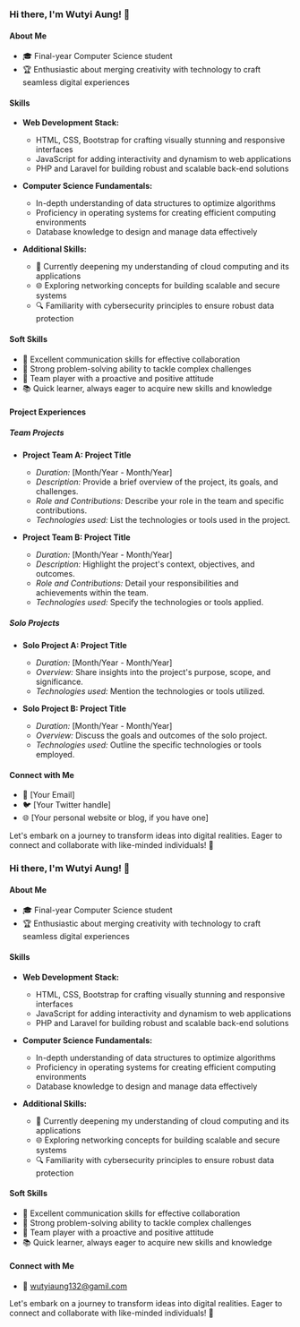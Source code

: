 ### Hi there, I'm Wutyi Aung! 👋

#### About Me
- 🎓 Final-year Computer Science student
- 🏆 Enthusiastic about merging creativity with technology to craft seamless digital experiences

#### Skills
- **Web Development Stack:**
  - HTML, CSS, Bootstrap for crafting visually stunning and responsive interfaces
  - JavaScript for adding interactivity and dynamism to web applications
  - PHP and Laravel for building robust and scalable back-end solutions

- **Computer Science Fundamentals:**
  - In-depth understanding of data structures to optimize algorithms
  - Proficiency in operating systems for creating efficient computing environments
  - Database knowledge to design and manage data effectively

- **Additional Skills:**
  - 🚀 Currently deepening my understanding of cloud computing and its applications
  - 🌐 Exploring networking concepts for building scalable and secure systems
  - 🔍 Familiarity with cybersecurity principles to ensure robust data protection

#### Soft Skills
- 💬 Excellent communication skills for effective collaboration
- 🚀 Strong problem-solving ability to tackle complex challenges
- 🤝 Team player with a proactive and positive attitude
- 📚 Quick learner, always eager to acquire new skills and knowledge

#### Project Experiences
##### Team Projects
- **Project Team A: Project Title**
  - *Duration:* [Month/Year - Month/Year]
  - *Description:* Provide a brief overview of the project, its goals, and challenges.
  - *Role and Contributions:* Describe your role in the team and specific contributions.
  - *Technologies used:* List the technologies or tools used in the project.

- **Project Team B: Project Title**
  - *Duration:* [Month/Year - Month/Year]
  - *Description:* Highlight the project's context, objectives, and outcomes.
  - *Role and Contributions:* Detail your responsibilities and achievements within the team.
  - *Technologies used:* Specify the technologies or tools applied.

##### Solo Projects
- **Solo Project A: Project Title**
  - *Duration:* [Month/Year - Month/Year]
  - *Overview:* Share insights into the project's purpose, scope, and significance.
  - *Technologies used:* Mention the technologies or tools utilized.

- **Solo Project B: Project Title**
  - *Duration:* [Month/Year - Month/Year]
  - *Overview:* Discuss the goals and outcomes of the solo project.
  - *Technologies used:* Outline the specific technologies or tools employed.

#### Connect with Me
- 📧 [Your Email]
- 🐦 [Your Twitter handle]
- 🌐 [Your personal website or blog, if you have one]

Let's embark on a journey to transform ideas into digital realities. Eager to connect and collaborate with like-minded individuals! 🌟
### Hi there, I'm Wutyi Aung! 👋

#### About Me
- 🎓 Final-year Computer Science student
- 🏆 Enthusiastic about merging creativity with technology to craft seamless digital experiences

#### Skills
- **Web Development Stack:**
  - HTML, CSS, Bootstrap for crafting visually stunning and responsive interfaces
  - JavaScript for adding interactivity and dynamism to web applications
  - PHP and Laravel for building robust and scalable back-end solutions

- **Computer Science Fundamentals:**
  - In-depth understanding of data structures to optimize algorithms
  - Proficiency in operating systems for creating efficient computing environments
  - Database knowledge to design and manage data effectively

- **Additional Skills:**
  - 🚀 Currently deepening my understanding of cloud computing and its applications
  - 🌐 Exploring networking concepts for building scalable and secure systems
  - 🔍 Familiarity with cybersecurity principles to ensure robust data protection

#### Soft Skills
- 💬 Excellent communication skills for effective collaboration
- 🚀 Strong problem-solving ability to tackle complex challenges
- 🤝 Team player with a proactive and positive attitude
- 📚 Quick learner, always eager to acquire new skills and knowledge


#### Connect with Me
- 📧 wutyiaung132@gamil.com

Let's embark on a journey to transform ideas into digital realities. Eager to connect and collaborate with like-minded individuals! 🌟
